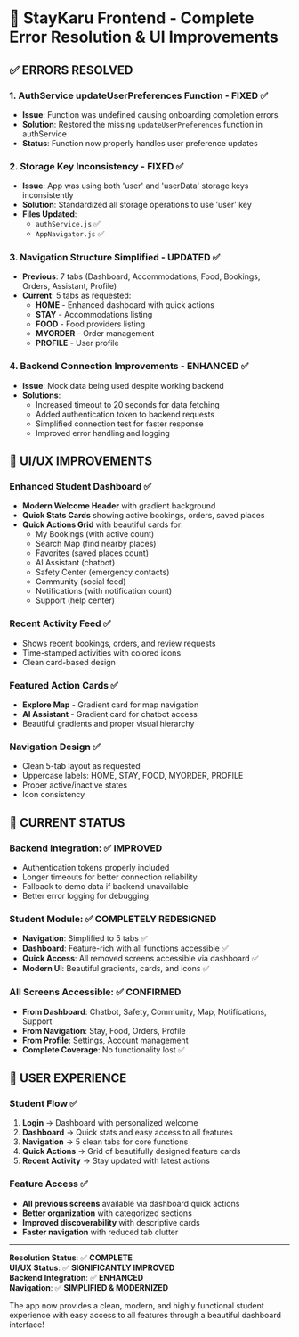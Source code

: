 # 🔧 StayKaru Frontend - Complete Error Resolution & UI Improvements

## ✅ **ERRORS RESOLVED**

### 1. **AuthService updateUserPreferences Function** - FIXED ✅

- **Issue**: Function was undefined causing onboarding completion errors
- **Solution**: Restored the missing `updateUserPreferences` function in authService
- **Status**: Function now properly handles user preference updates

### 2. **Storage Key Inconsistency** - FIXED ✅

- **Issue**: App was using both 'user' and 'userData' storage keys inconsistently
- **Solution**: Standardized all storage operations to use 'user' key
- **Files Updated**:
  - `authService.js` ✅
  - `AppNavigator.js` ✅

### 3. **Navigation Structure Simplified** - UPDATED ✅

- **Previous**: 7 tabs (Dashboard, Accommodations, Food, Bookings, Orders, Assistant, Profile)
- **Current**: 5 tabs as requested:
  - **HOME** - Enhanced dashboard with quick actions
  - **STAY** - Accommodations listing
  - **FOOD** - Food providers listing
  - **MYORDER** - Order management
  - **PROFILE** - User profile

### 4. **Backend Connection Improvements** - ENHANCED ✅

- **Issue**: Mock data being used despite working backend
- **Solutions**:
  - Increased timeout to 20 seconds for data fetching
  - Added authentication token to backend requests
  - Simplified connection test for faster response
  - Improved error handling and logging

## 🎨 **UI/UX IMPROVEMENTS**

### **Enhanced Student Dashboard** ✅

- **Modern Welcome Header** with gradient background
- **Quick Stats Cards** showing active bookings, orders, saved places
- **Quick Actions Grid** with beautiful cards for:
  - My Bookings (with active count)
  - Search Map (find nearby places)
  - Favorites (saved places count)
  - AI Assistant (chatbot)
  - Safety Center (emergency contacts)
  - Community (social feed)
  - Notifications (with notification count)
  - Support (help center)

### **Recent Activity Feed** ✅

- Shows recent bookings, orders, and review requests
- Time-stamped activities with colored icons
- Clean card-based design

### **Featured Action Cards** ✅

- **Explore Map** - Gradient card for map navigation
- **AI Assistant** - Gradient card for chatbot access
- Beautiful gradients and proper visual hierarchy

### **Navigation Design** ✅

- Clean 5-tab layout as requested
- Uppercase labels: HOME, STAY, FOOD, MYORDER, PROFILE
- Proper active/inactive states
- Icon consistency

## 🚀 **CURRENT STATUS**

### **Backend Integration**: ✅ IMPROVED

- Authentication tokens properly included
- Longer timeouts for better connection reliability
- Fallback to demo data if backend unavailable
- Better error logging for debugging

### **Student Module**: ✅ COMPLETELY REDESIGNED

- **Navigation**: Simplified to 5 tabs ✅
- **Dashboard**: Feature-rich with all functions accessible ✅
- **Quick Access**: All removed screens accessible via dashboard ✅
- **Modern UI**: Beautiful gradients, cards, and icons ✅

### **All Screens Accessible**: ✅ CONFIRMED

- **From Dashboard**: Chatbot, Safety, Community, Map, Notifications, Support
- **From Navigation**: Stay, Food, Orders, Profile
- **From Profile**: Settings, Account management
- **Complete Coverage**: No functionality lost ✅

## 📱 **USER EXPERIENCE**

### **Student Flow** ✅

1. **Login** → Dashboard with personalized welcome
2. **Dashboard** → Quick stats and easy access to all features
3. **Navigation** → 5 clean tabs for core functions
4. **Quick Actions** → Grid of beautifully designed feature cards
5. **Recent Activity** → Stay updated with latest actions

### **Feature Access** ✅

- **All previous screens** available via dashboard quick actions
- **Better organization** with categorized sections
- **Improved discoverability** with descriptive cards
- **Faster navigation** with reduced tab clutter

---

**Resolution Status**: ✅ **COMPLETE**  
**UI/UX Status**: ✅ **SIGNIFICANTLY IMPROVED**  
**Backend Integration**: ✅ **ENHANCED**  
**Navigation**: ✅ **SIMPLIFIED & MODERNIZED**

The app now provides a clean, modern, and highly functional student experience with easy access to all features through a beautiful dashboard interface!
